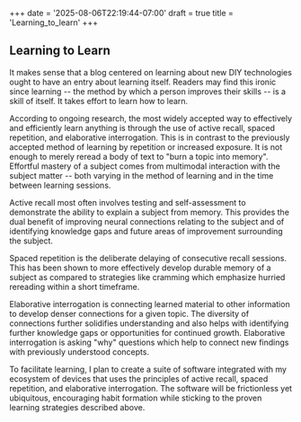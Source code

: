 +++
date = '2025-08-06T22:19:44-07:00'
draft = true
title = 'Learning_to_learn'
+++

## Learning to Learn

It makes sense that a blog centered on learning about new DIY technologies ought to have an entry about learning itself. Readers may find this ironic since learning -- the method by which a person improves their skills -- is a skill of itself. It takes effort to learn how to learn.

According to ongoing research, the most widely accepted way to effectively and efficiently learn anything is through the use of active recall, spaced repetition, and elaborative interrogation. This is in contrast to the previously accepted method of learning by repetition or increased exposure. It is not enough to merely reread a body of text to "burn a topic into memory". Effortful mastery of a subject comes from multimodal interaction with the subject matter -- both varying in the method of learning and in the time between learning sessions.

Active recall most often involves testing and self-assessment to demonstrate the ability to explain a subject from memory. This provides the dual benefit of improving neural connections relating to the subject and of identifying knowledge gaps and future areas of improvement surrounding the subject.

Spaced repetition is the deliberate delaying of consecutive recall sessions. This has been shown to more effectively develop durable memory of a subject as compared to strategies like cramming which emphasize hurried rereading within a short timeframe.

Elaborative interrogation is connecting learned material to other information to develop denser connections for a given topic. The diversity of connections further solidifies understanding and also helps with identifying further knowledge gaps or opportunities for continued growth. Elaborative interrogation is asking "why" questions which help to connect new findings with previously understood concepts.

To facilitate learning, I plan to create a suite of software integrated with my ecosystem of devices that uses the principles of active recall, spaced repetition, and elaborative interrogation. The software will be frictionless yet ubiquitous, encouraging habit formation while sticking to the proven learning strategies described above.
